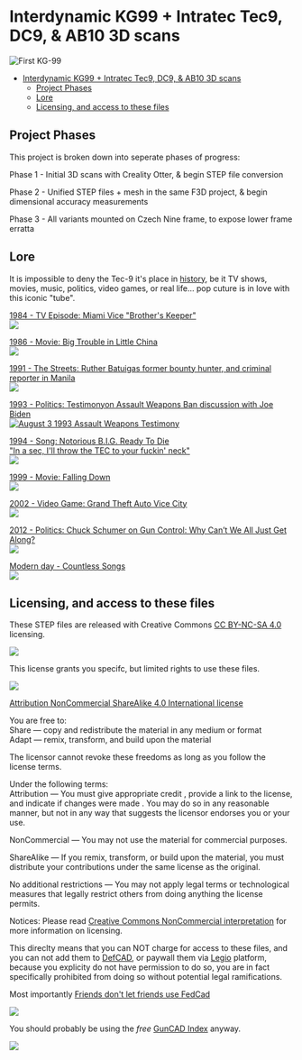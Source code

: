 
# Interdynamic KG99 + Intratec Tec9, DC9, & AB10 3D scans
<p align="left">
  <img src="https://raw.githubusercontent.com/MAVProxyUser/Interdynamic-Intratec-3D-scans/refs/heads/main/Lore/First%20KG-99.jpg" alt="First KG-99"><br>
</p>

* [Interdynamic KG99 + Intratec Tec9, DC9, & AB10 3D scans](#interdynamic-kg99--intratec-tec9-dc9--ab10-3d-scans) 
   * [Project Phases](#project-phases)
   * [Lore](#lore)
   * [Licensing, and access to these files](#licensing-and-access-to-these-files)

## Project Phases
This project is broken down into seperate phases of progress:

Phase 1 - Initial 3D scans with Creality Otter, & begin STEP file conversion<br>

Phase 2 - Unified STEP files + mesh in the same F3D project, & begin dimensional accuracy measurements<br>

Phase 3 - All variants mounted on Czech Nine frame, to expose lower frame erratta<br>

## Lore

It is impossible to deny the Tec-9 it's place in [history](https://web.archive.org/web/20210614081805/https://www.guns.com/news/2013/08/24/the-tec-9-kellgrens-budget-burpgun), be it TV shows, movies, music, politics, video games, or real life... pop cuture is in love with this iconic "tube".

[1984 - TV Episode: Miami Vice "Brother's Keeper"](https://www.imdb.com/title/tt0086759/)<br>
<img src="https://raw.githubusercontent.com/MAVProxyUser/Interdynamic-Intratec-3D-scans/refs/heads/main/Lore/Calderone%20Cartel%20Miami%20Vice.jpg"><br>

[1986 - Movie: Big Trouble in Little China](https://www.imdb.com/title/tt0090728/)<br>
<img src="https://raw.githubusercontent.com/MAVProxyUser/Interdynamic-Intratec-3D-scans/refs/heads/main/Lore/Jack%20Burton.jpg"><br> 

[1991 - The Streets: Ruther Batuigas former bounty hunter, and criminal reporter in Manila](https://www.gettyimages.co.uk/photos/ruther-batuigas)<br>
<img src="https://raw.githubusercontent.com/MAVProxyUser/Interdynamic-Intratec-3D-scans/refs/heads/main/Lore/RutherBatuigas.jpg"><br>  

[1993 - Politics: Testimonyon Assault Weapons Ban discussion with Joe Biden](https://www.c-span.org/clip/senate-committee/user-clip-biden-tec-9-tec-22-august-3-1993-assault-weapons-testimony/5029739)<br>
[![August 3 1993 Assault Weapons Testimony](https://img.youtube.com/vi/-eoEOxDan6E/0.jpg)](https://www.youtube.com/watch?v=-eoEOxDan6E)<br>

[1994 - Song: Notorious B.I.G. Ready To Die](https://dn721909.ca.archive.org/0/items/ready-to-die_202404/06%20Ready%20to%20Die.mp3)<br>
["In a sec, I'll throw the TEC to your fuckin' neck"](https://genius.com/161434/The-notorious-big-ready-to-die/Everybody-hit-the-deck-biggie-bout-to-get-some-wreck)<br>
<img src="https://raw.githubusercontent.com/MAVProxyUser/Interdynamic-Intratec-3D-scans/refs/heads/main/Lore/biggie.jpg"><br>  

[1999 - Movie: Falling Down](https://www.imdb.com/title/tt0106856/)<br>
<img src="https://raw.githubusercontent.com/MAVProxyUser/Interdynamic-Intratec-3D-scans/refs/heads/main/Lore/FallingDown.jpg"><br>

[2002 - Video Game: Grand Theft Auto Vice City](https://www.rockstargames.com/games/vicecity)<br>
<img src="https://raw.githubusercontent.com/MAVProxyUser/Interdynamic-Intratec-3D-scans/refs/heads/main/Lore/GTA-Tec9.jpeg"><br>

[2012 - Politics: Chuck Schumer on Gun Control: Why Can’t We All Just Get Along?](https://www.thetruthaboutguns.com/chuck-schumer-on-gun-control-why-cant-we-all-just-get-along/)<br>
<img src="https://raw.githubusercontent.com/MAVProxyUser/Interdynamic-Intratec-3D-scans/refs/heads/main/Lore/Schumer.jpg"><br>

[Modern day - Countless Songs](https://genius.com/search?q=tec9)<br>
<img src="https://raw.githubusercontent.com/MAVProxyUser/Interdynamic-Intratec-3D-scans/refs/heads/main/Lore/LyricMatch.png"><br>

## Licensing, and access to these files
These STEP files are released with Creative Commons [CC BY-NC-SA 4.0](https://creativecommons.org/licenses/by-nc-sa/4.0/) licensing. 
<p align="left">
  <img src="https://raw.githubusercontent.com/MAVProxyUser/NowAllOfChinaKnowsYouAreHere/master/ccbysancsa.png">
</p>

This license grants you specifc, but limited rights to use these files. 
<p align="left">
  <img src="https://raw.githubusercontent.com/MAVProxyUser/NowAllOfChinaKnowsYouAreHere/master/cc_license_spectrum.png">
</p>

[Attribution NonCommercial ShareAlike 4.0 International license](https://creativecommons.org/licenses/by-nc-sa/4.0/legalcode.en)

You are free to:<br>
Share — copy and redistribute the material in any medium or format<br>
Adapt — remix, transform, and build upon the material<br>

The licensor cannot revoke these freedoms as long as you follow the license terms.<br>

Under the following terms:<br>
Attribution — You must give appropriate credit , provide a link to the license, and indicate if changes were made . You may do so in any reasonable manner, but not in any way that suggests the licensor endorses you or your use.<br>

NonCommercial — You may not use the material for commercial purposes.<br>

ShareAlike — If you remix, transform, or build upon the material, you must distribute your contributions under the same license as the original.<br>

No additional restrictions — You may not apply legal terms or technological measures that legally restrict others from doing anything the license permits.<br>

Notices: Please read [Creative Commons NonCommercial interpretation](https://wiki.creativecommons.org/wiki/NonCommercial_interpretation) for more information on licensing.<br>

This direclty means that you can NOT charge for access to these files, and you can not add them to [DefCAD](https://defcad.com), or paywall them via [Legio](https://ddlegio.com) platform, because you explicity do not have permission to do so, you are in fact specifically prohibited from doing so without potential legal ramifications. 

Most importantly [Friends don't let friends use FedCad](https://www.reddit.com/r/fosscad/comments/13zzyi5/just_a_friendly_psa_for_those_who_dont_know_about/)
<p align="left">
  <img src="https://raw.githubusercontent.com/MAVProxyUser/NowAllOfChinaKnowsYouAreHere/master/fedcad.jpg">
</p>

You should probably be using the *free* [GunCAD Index](https://guncadindex.com) anyway.  
<p align="left">
  <img src="https://raw.githubusercontent.com/MAVProxyUser/NowAllOfChinaKnowsYouAreHere/master/GunCad.jpg">
</p>
